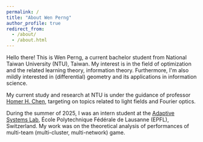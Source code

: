 ```yaml
---
permalink: /
title: "About Wen Perng"
author_profile: true
redirect_from: 
  - /about/
  - /about.html
---
```


Hello there! This is Wen Perng, a current bachelor student from National Taiwan University (NTU), Taiwan. My interest is in the field of optimization and the related learning theory, information theory. Furthermore, I'm also mildly interested in (differential) geometry and its applications in information science.

My current study and research at NTU is under the guidance of professor [Homer H. Chen](https://scholar.google.com/citations?user=FhmQz0MAAAAJ&hl=en), targeting on topics related to light fields and Fourier optics.

During the summer of 2025, I was an intern student at the [Adaptive Systems Lab](https://asl.epfl.ch/), École Polytechnique Fédérale de Lausanne (EPFL), Switzerland. My work was on the theoretical analysis of performances of multi-team (multi-cluster, multi-network) game.

